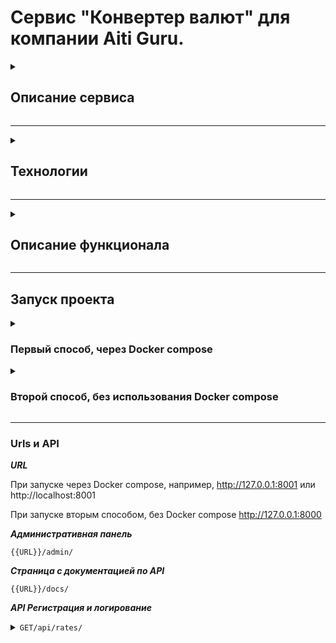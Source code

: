 # Сервис "Конвертер валют" для компании Aiti Guru.

<details>
<summary>

## Описание сервиса

</summary>
Backend приложение, которое позволяет конвертировать валюты из одной в другую по заданным параметрам. Необходимо передать название 1 и 2 валюты и сумму которую нужно конвертировать.

</details>

---
<details>
<summary>

## Технологии

</summary>

1) Django;
2) Docker;
3) Docker compose;
4) Nginx;
5) Postgres.

</details>

---


<details>
<summary>

## Описание функционала

</summary>
Сервис настроен так, чтобы его можно было расширять и наполнять новым функционалом. 

На данном этапе БД не используется, но уже добавлена в контейнер чтобы её можно было наполнять и взаимодействовать с
ней.

Кеширование используется внутреннее т.к. набор данных слишком мал, чтобы поднимать Redis.

Запрос курса валют реализован через сторонний сервис.

Подробно описана документация/Swagger.

Настроен и отработан отлов ошибок/возбуждение исключений, сообщения об ошибки информативны и понятны.

Архитектура проекта построена так что сервисы/вспомогательные или часто повторяющиеся функции/методы/классы
располагаются в отдельном файле, что не нагромождать код с представлениями и сериализаторами.
В будущем это может быть папкой с разделёнными на файлы.
Предусмотрена возможность написания в будущем API v2 v3 vn чтобы в будущем сервис мог уйти от старых версий и перейти на
новую без рисков сбоя у старых пользователей, грубо говоря механика плавного перехода.

В контейнеризацию добавлен nginx для статических файлов, на случай реализации моделей и админ панели, добавления
frontend в проект и docker compose.
</details>

---

## Запуск проекта

<details>

<summary>

### Первый способ, через Docker compose

</summary>

### 1. Клонирование репозиторий

```bash
git clone https://github.com/Hashtagich/Currency_converter.git
```

### 2. Установка переменных окружения

***В корне проекта заполняем файл example.db.env и переименовываем его в db.env или просто создаём файл db.env и
заполняем его***

```bash
POSTGRES_DB=Например, db
POSTGRES_USER=Например, db
POSTGRES_PASSWORD=Например, db
```

***В папке backend заполняем файл env.example и переименовываем его в .env или просто создаём файл .env и заполняем его***

 ```bash
 SECRET_KEY='Ваш секретный ключ проекта'
 DEBUG=Булевое значение True или False
 ALLOWED_HOSTS='Разрешенные хосты'
 LANGUAGE_CODE='Язык, например, ru'
 TIME_ZONE='Временная зона, например, UTC'

BASE_URL = 'https://v6.exchangerate-api.com/v6' url сайта для получения курса валют
API_KEY = 'Токен пользователя для взаимодействия с сервисом по курсу валют, получаем после регистрации.'

 DB_NAME='Имя Базы данных (БД), например, db'
 DB_LOGIN='Логин БД, например, db'
 DB_PASS='Пароль БД, например, db'
 DB_HOST='Хост БД, например, db'
 DB_PORT='Порт БД, например, 5433'
 
 ```

### 3. Сборка и запуск контейнеров

```bash

docker-compose up --build -d

```

</details>

<details>

<summary>

### Второй способ, без использования Docker compose

</summary>

### 1. Клонируйте репозиторий:

```bash
git clone https://github.com/Hashtagich/Currency_converter.git
```

2. Запускаем backend

   2.1. Установите и активируйте виртуальное окружение:
    ```bash
    python -m venv venv
    venv/Scripts/activate  - для Windows
    venv/bin/activate - для Linux
    ```

   2.2 Перейдите в папку backend и установите зависимости:
    ```bash
    cd backend
    python -m pip install --upgrade pip
    pip install -r requirements.txt
    ```

   2.3 Находясь в папке backend создайте файл *.env* или заполните файл *env.example* и переименуйте его в *.env*:
     ```bash
     SECRET_KEY='Ваш секретный ключ проекта'
     DEBUG=Булевое значение True или False
     ALLOWED_HOSTS='Разрешенные хосты'
     LANGUAGE_CODE='Язык, например, ru'
     TIME_ZONE='Временная зона, например, UTC'
    
    BASE_URL = 'https://v6.exchangerate-api.com/v6' url сайта для получения курса валют
    API_KEY = 'Токен пользователя для взаимодействия с сервисом по курсу валют, получаем после регистрации.'
    
     DB_NAME='Имя Базы данных (БД), например, db'
     DB_LOGIN='Логин БД, например, db'
     DB_PASS='Пароль БД, например, db'
     DB_HOST='Хост БД, например, db'
     DB_PORT='Порт БД, например, 5433'
     
     ```

   2.3.1 В файле backend/backend/settings.py находим переменную DATABASES и заменяем на:
    ```bash
    DATABASES = {
     'default': {
         'ENGINE': 'django.db.backends.sqlite3',
         'NAME': BASE_DIR / 'db.sqlite3',
     },
    ```

   2.4 Находясь в папке backend выполните миграции:
    ```bash
    python manage.py makemigrations
    python manage.py migrate
    ```

   2.5 Находясь в папке backend запустите проект:
    ```bash
    python manage.py runserver
    ```

</details>

___

### Urls и API

***URL***

При запуске через Docker compose, например, http://127.0.0.1:8001 или http://localhost:8001

При запуске вторым способом, без Docker compose http://127.0.0.1:8000

***Административная панель***

<code>{{URL}}/admin/</code>

***Страница с документацией по API***

<code>{{URL}}/docs/</code>

***API Регистрация и логирование***
<details>
<summary><code>GET/api/rates/</code></summary>

*Конвертация валюты из одной в другую с указанием суммы. Возвращает конвертированную сумму. <br>Пример
запроса http://127.0.0.1:8000/api/rates/?from=USD&to=RUB&value=1*

```
{
  "result": 123.45
}
```

</details>

